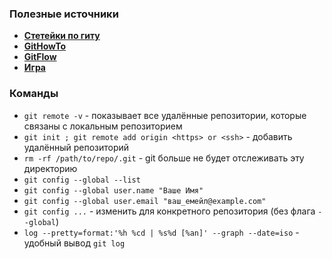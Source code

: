 ### Полезные источники

- [**Стетейки по гиту**](https://kb.tishenko.dev/git/aliases/)
- [**GitHowTo**](https://githowto.com/ru)
- [**GitFlow**](https://habr.com/ru/articles/106912/)
- [**Игра**](https://learngitbranching.js.org/?locale=ru_RU)

### Команды 
- `git remote -v` - показывает все удалённые репозитории, которые связаны с локальным репозиторием 
- `git init ; git remote add origin <https> or <ssh>` - добавить удалённый репозиторий 
- `rm -rf /path/to/repo/.git` - git больше не будет отслеживать эту директорию 
- `git config --global --list`
- `git config --global user.name "Ваше Имя"`
- `git config --global user.email "ваш_емейл@example.com"`
- `git config ...` - изменить для конкретного репозитория (без флага `--global`)
- `log --pretty=format:'%h %cd | %s%d [%an]' --graph --date=iso` - удобный вывод `git log` 
